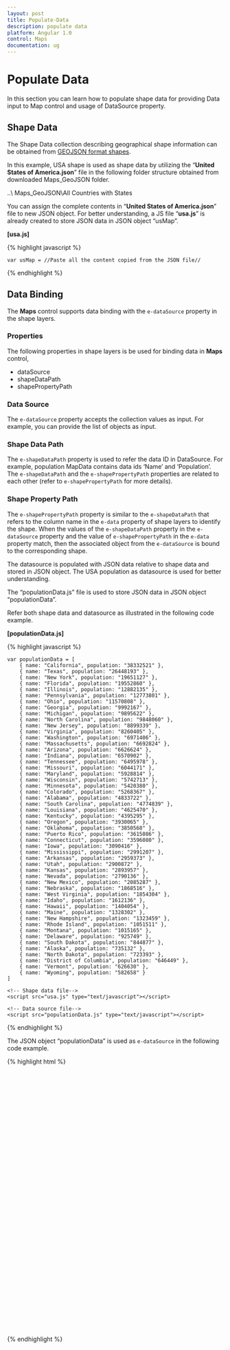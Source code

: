 ```yaml
---
layout: post
title: Populate-Data
description: populate data
platform: Angular 1.0
control: Maps
documentation: ug
---
```


# Populate Data

In this section you can learn how to populate shape data for providing Data input to Map control and usage of DataSource property.

## Shape Data

The Shape Data collection describing geographical shape information can be obtained from [GEOJSON format shapes](http://www.syncfusion.com/uploads/user/uploads/Maps_GeoJSON.zip). 

In this example, USA shape is used as shape data by utilizing the “**United States of America.json**” file in the following folder structure obtained from downloaded Maps_GeoJSON folder.

..\ Maps_GeoJSON\All Countries with States

You can assign the complete contents in “**United States of America.json**” file to new JSON object. For better understanding, a JS file “**usa.js**” is already created to store JSON data in JSON object “usMap”.

**[usa.js]**

{% highlight javascript %}

    var usMap = //Paste all the content copied from the JSON file// 

{% endhighlight %}

## Data Binding

The **Maps** control supports data binding with the `e-dataSource` property in the shape layers. 

### Properties

The following properties in shape layers is be used for binding data in **Maps** control,

* dataSource
* shapeDataPath
* shapePropertyPath

### Data Source

The `e-dataSource` property accepts the collection values as input. For example, you can provide the list of objects as input.

### Shape Data Path

The `e-shapeDataPath` property is used to refer the data ID in DataSource. For example, population MapData contains data ids ‘Name’ and ‘Population’. The `e-shapeDataPath` and the `e-shapePropertyPath` properties are related to each other (refer to `e-shapePropertyPath` for more details).

### Shape Property Path

The `e-shapePropertyPath` property is similar to the `e-shapeDataPath` that refers to the column name in the `e-data` property of shape layers to identify the shape. When the values of the `e-shapeDataPath` property in the `e-dataSource` property and the value of `e-shapePropertyPath` in the `e-data` property match, then the associated object from the `e-dataSource` is bound to the corresponding shape.

The datasource is populated with JSON data relative to shape data and stored in JSON object. The USA population as datasource is used for better understanding. 

The “populationData.js” file is used to store JSON data in JSON object “populationData”. 

Refer both shape data and datasource as illustrated in the following code example.

**[populationData.js]**

{% highlight javascript %}

    var populationData = [
        { name: "California", population: "38332521" },
        { name: "Texas", population: "26448193" },
        { name: "New York", population: "19651127" },
        { name: "Florida", population: "19552860" },
        { name: "Illinois", population: "12882135" },
        { name: "Pennsylvania", population: "12773801" },
        { name: "Ohio", population: "11570808" },
        { name: "Georgia", population: "9992167" },
        { name: "Michigan", population: "9895622" },
        { name: "North Carolina", population: "9848060" },
        { name: "New Jersey", population: "8899339" },
        { name: "Virginia", population: "8260405" },
        { name: "Washington", population: "6971406" },
        { name: "Massachusetts", population: "6692824" },
        { name: "Arizona", population: "6626624" },
        { name: "Indiana", population: "6570902" },
        { name: "Tennessee", population: "6495978" },
        { name: "Missouri", population: "6044171" },
        { name: "Maryland", population: "5928814" },
        { name: "Wisconsin", population: "5742713" },
        { name: "Minnesota", population: "5420380" },
        { name: "Colorado", population: "5268367" },
        { name: "Alabama", population: "4833722" },
        { name: "South Carolina", population: "4774839" },
        { name: "Louisiana", population: "4625470" },
        { name: "Kentucky", population: "4395295" },
        { name: "Oregon", population: "3930065" },
        { name: "Oklahoma", population: "3850568" },
        { name: "Puerto Rico", population: "3615086" },
        { name: "Connecticut", population: "3596080" },
        { name: "Iowa", population: "3090416" },
        { name: "Mississippi", population: "2991207" },
        { name: "Arkansas", population: "2959373" },
        { name: "Utah", population: "2900872" },
        { name: "Kansas", population: "2893957" },
        { name: "Nevada", population: "2790136" },
        { name: "New Mexico", population: "2085287" },
        { name: "Nebraska", population: "1868516" },
        { name: "West Virginia", population: "1854304" },
        { name: "Idaho", population: "1612136" },
        { name: "Hawaii", population: "1404054" },
        { name: "Maine", population: "1328302" },
        { name: "New Hampshire", population: "1323459" },
        { name: "Rhode Island", population: "1051511" },
        { name: "Montana", population: "1015165" },
        { name: "Delaware", population: "925749" },
        { name: "South Dakota", population: "844877" },
        { name: "Alaska", population: "735132" },
        { name: "North Dakota", population: "723393" },
        { name: "District of Columbia", population: "646449" },
        { name: "Vermont", population: "626630" },
        { name: "Wyoming", population: "582658" }
    ]

    <!-- Shape data file-->
    <script src="usa.js" type="text/javascript"></script>
    
    <!-- Data source file-->
    <script src="populationData.js" type="text/javascript"></script> 


{% endhighlight %}

The JSON object “populationData” is used as `e-dataSource` in the following code example.

{% highlight html %}

 <html xmlns="http://www.w3.org/1999/xhtml" lang="en" ng-app="MapsApp">
    <head>
        <title>Essential Studio for AngularJS: Maps</title>
        <!--CSS and Script file References -->
    </head>
    <body ng-controller="MapsCtrl">
      <div id="mapContainer" style="width: 900px; height: 600px;" ej-map>
        <e-layers>
            <e-layer e-shapedata=usMap  e-shapedatapath="name" e-shapepropertypath="name" 
            e-datasource=PopulationData>
            </e-layer>
        </e-layers>
    </div>
    <script>
        angular.module('MapsApp', ['ejangular'])
        .controller('MapsCtrl', function ($scope) {
                $scope.PopulationData = populationData;
                        });
    </script>
    </body>
</html>  


{% endhighlight %}




